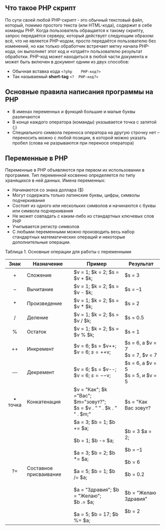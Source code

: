 ## Что такое PHP скрипт

По сути своей любой PHP-скрипт ‑ это обычный текстовый файл, который, помимо простого текста (или HTML-кода), содержит в себе команды PHP. 
Когда пользователь обращается к такому скрипту, запрос передаётся серверу, который действует следующим образом: всё, что не является PHP-кодом, просто передаётся пользователю без изменений, но как только обработчик встречает метку начала PHP-кода, он выполняет этот код и «отдаёт» пользователю результат обработки. 
PHP-код может находиться в любой части документа и может быть включен в документ одним из двух способов:  

- Обычная вставка кода ```<?php    PHP-код?>```  
- Так называемый **short-tag** ```<?  PHP-код?>```

## Основные правила написания программы на РНР

- В именах переменных и функций большие и малые буквы различаются
- В конце каждого оператора (команды) указывается точка с запятой (;)
- Специального символа переноса оператора на другую строчку нет – переносить можно с любой позиции, в которой можно указать пробел (слова не разрываются при переносе оператора)

## Переменные в PHP

Переменные в РНР объявляются при первом их использовании в программе. Тип переменной косвенно определяется по типу хранящихся в ней данных. 
Имена переменных:
- Начинаются со знака доллара ($)
- Могут содержать только латинские буквы, цифры, символы подчеркивания
- Состоят из одного или нескольких символов и начинаются с буквы или символа подчеркивания
- Не может совпадать с каким-либо из стандартных ключевых слов РНР
- Учитывается регистр символов
- С любыми переменными можно производить весь набор стандартных математических операций и некоторые дополнительные операции.

Таблица 1. Основные операции для работы с переменными

|Знак | Назначение | Пример | Результат |
|:-:|---|---|---|
| + | Сложение | $v = 1; $k = 2; $s = $v + $k; | $s = 3
| – | Вычитание | $v = 1; $k = 2; $s = $v - $k; | $s = –1
| * | Произведение  | $v = 1; $k = 2; $s = $v * $k; | $s = 2
| / | Деление  | $v = 1; $k = 2; $s = $v / $k; | $s = 0.5
| % | Остаток  | $v = 1; $k = 2; $s = $v % $k; | $s = 1
| ++ | Инкремент  | $v = 6; $s = $v++; <br/> $v = 6; $s = ++$v; <br/> | $s = 6, а $v = 7<br/> $s = 7, $v = 7<br/> 
| `––` | Декремент  | $v = 6; $s = $v--; <br/> $v = 6; $s = --$v; <br/> | $s = 6, а $v = 5<br/> $s = 5, и $v = 5<br/> 
| • точка | Конкатенация | $v = "Как"; $k ="Вас"; $m="зовут?"; <br/> $s = $v . " " . $k . " " . $m;" | <br/> $s = "Как Вас зовут?
| ?= | Составное присваивание | $a = 3; $b = 1; $b += $a; <br/><br/> $b = 1; $b -= $a; <br/><br/> $a = 3; $b = 2; $b *= $a; <br/><br/> $a = 5; $b = 1; $b /= $a; <br/><br/> $a = "Здравия"; $b = "Желаю"; <br/> $b .= $a; <br/><br/> $a = 5; $b = 17; $b %= $a; <br/> | $b = 3 $a = 2;<br/><br/> $b = –1<br/><br/> $b = 6<br/><br/> $b = 0.2<br/><br/> <br/> $b = "Желаю Здравия"<br/><br/> $b = 2<br/> 
